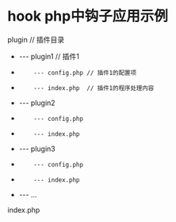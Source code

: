 # hook php中钩子应用示例
plugin // 插件目录
*   --- plugin1 // 插件1
*         --- config.php // 插件1的配置项
*         --- index.php  // 插件1的程序处理内容
*   --- plugin2
*         --- config.php
*         --- index.php
*   --- plugin3
*         --- config.php
*         --- index.php
*   --- ...

index.php